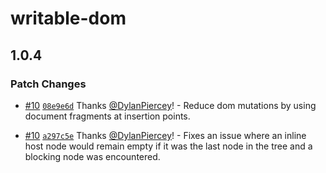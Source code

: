 # writable-dom

## 1.0.4

### Patch Changes

- [#10](https://github.com/marko-js/writable-dom/pull/10) [`08e9e6d`](https://github.com/marko-js/writable-dom/commit/08e9e6d851d51ef115e7b0f40b913f846f7fa1db) Thanks [@DylanPiercey](https://github.com/DylanPiercey)! - Reduce dom mutations by using document fragments at insertion points.

- [#10](https://github.com/marko-js/writable-dom/pull/10) [`a297c5e`](https://github.com/marko-js/writable-dom/commit/a297c5ead7d96e4c9fab64c0507149e66346d89c) Thanks [@DylanPiercey](https://github.com/DylanPiercey)! - Fixes an issue where an inline host node
  would remain empty if it was the last node in
  the tree and a blocking node was encountered.
